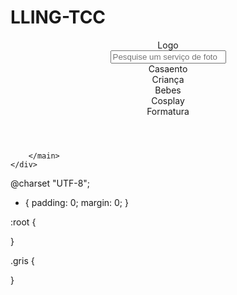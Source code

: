 # LLING-TCC

<!DOCTYPE html>
<html lang="pt-br">
<head>
    <meta charset="UTF-8">
    <meta name="viewport" content="width=device-width, initial-scale=1.0">
    <link rel="stylesheet" href="mobile-first.css" media="screen">
    <title>lling</title>
</head>
<body>
    <div class="grid">
        <header class="header">
            <div class="header__logo">Logo</div>
            <section class="header__pesquisar">
                <input type="text" placeholder="Pesquise um serviço de foto">
            </section>
            <nav class="header__navegacao">
                <div class="navegacao__item">Casaento</div>
                <div class="navegacao__item">Criança</div>
                <div class="navegacao__item">Bebes</div>
                <div class="navegacao__item">Cosplay</div>
                <div class="navegacao__item">Formatura</div>
            </nav>
        </header>
        <main class="main">
            
        </main>
    </div>
</body>
</html>
@charset "UTF-8";

* {
    padding: 0;
    margin: 0;
}

:root {

}

.gris {
    
}


